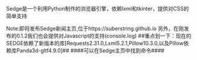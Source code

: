 Sedge是一个利用Python制作的浏览器引擎，依赖lxml和tkinter，提供对CSS的简单支持

Note:即将发布Sedge新闻主页,位于https://suberstring.github.io 另外，在刚发布的0.1.2我们也会提供对Javascript的支持(console.log)
##重点划一下：现在的SEDGE依赖了新版本的库[Requests2.31.0,Lxml5.2.1,Pillow10.3.0,以及Pillow依赖库Panda3d-gltf4.9.0]##
####可以在Sedge主页中找到命令####